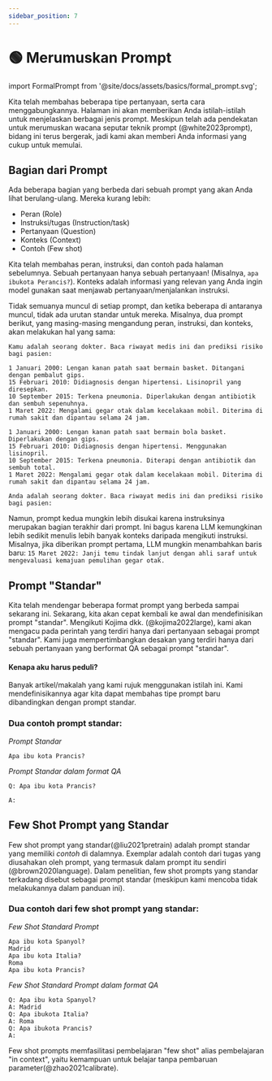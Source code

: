 ```yaml
---
sidebar_position: 7
---
```


# 🟢 Merumuskan Prompt

import FormalPrompt from '@site/docs/assets/basics/formal_prompt.svg';

<div style={{textAlign: 'center'}}>
  <FormalPrompt style={{width:"100%",height:"300px",verticalAlign:"top"}}/>
</div>

Kita telah membahas beberapa tipe pertanyaan, serta cara menggabungkannya. Halaman ini akan memberikan Anda istilah-istilah untuk menjelaskan berbagai jenis prompt. Meskipun telah ada pendekatan untuk merumuskan wacana seputar teknik prompt (@white2023prompt), bidang ini terus bergerak, jadi kami akan memberi Anda informasi yang cukup untuk memulai.

## Bagian dari Prompt

Ada beberapa bagian yang berbeda dari sebuah prompt yang akan Anda lihat berulang-ulang. Mereka kurang lebih:

- Peran (Role)
- Instruksi/tugas (Instruction/task)
- Pertanyaan (Question)
- Konteks (Context)
- Contoh (Few shot)

Kita telah membahas peran, instruksi, dan contoh pada halaman sebelumnya. Sebuah pertanyaan hanya sebuah pertanyaan! (Misalnya, `apa ibukota Perancis?`). Konteks adalah informasi yang relevan yang Anda ingin model gunakan saat menjawab pertanyaan/menjalankan instruksi.

Tidak semuanya muncul di setiap prompt, dan ketika beberapa di antaranya muncul, tidak ada urutan standar untuk mereka. Misalnya, dua prompt berikut, yang masing-masing mengandung peran, instruksi, dan konteks, akan melakukan hal yang sama:

```text
Kamu adalah seorang dokter. Baca riwayat medis ini dan prediksi risiko bagi pasien:

1 Januari 2000: Lengan kanan patah saat bermain basket. Ditangani dengan pembalut gips.
15 Februari 2010: Didiagnosis dengan hipertensi. Lisinopril yang diresepkan.
10 September 2015: Terkena pneumonia. Diperlakukan dengan antibiotik dan sembuh sepenuhnya.
1 Maret 2022: Mengalami gegar otak dalam kecelakaan mobil. Diterima di rumah sakit dan dipantau selama 24 jam.
```

```text
1 Januari 2000: Lengan kanan patah saat bermain bola basket. Diperlakukan dengan gips.
15 Februari 2010: Didiagnosis dengan hipertensi. Menggunakan lisinopril.
10 September 2015: Terkena pneumonia. Diterapi dengan antibiotik dan sembuh total.
1 Maret 2022: Mengalami gegar otak dalam kecelakaan mobil. Diterima di rumah sakit dan dipantau selama 24 jam.

Anda adalah seorang dokter. Baca riwayat medis ini dan prediksi risiko bagi pasien:
```

Namun, prompt kedua mungkin lebih disukai karena instruksinya merupakan bagian terakhir dari prompt. Ini bagus karena LLM kemungkinan lebih sedikit menulis lebih banyak konteks daripada mengikuti instruksi. Misalnya, jika diberikan prompt pertama, LLM mungkin menambahkan baris baru: `15 Maret 2022: Janji temu tindak lanjut dengan ahli saraf untuk mengevaluasi kemajuan pemulihan gegar otak.`


## Prompt "Standar"

Kita telah mendengar beberapa format prompt yang berbeda sampai sekarang ini. Sekarang, kita akan cepat kembali ke awal dan mendefinisikan prompt "standar". Mengikuti Kojima dkk. (@kojima2022large), kami akan mengacu pada perintah yang terdiri hanya dari pertanyaan sebagai prompt "standar". Kami juga mempertimbangkan desakan yang terdiri hanya dari sebuah pertanyaan yang berformat QA sebagai prompt "standar".

#### Kenapa aku harus peduli?

Banyak artikel/makalah yang kami rujuk menggunakan istilah ini. Kami mendefinisikannya agar kita dapat membahas tipe prompt baru dibandingkan dengan prompt standar.

### Dua contoh prompt standar:


_Prompt Standar_
```
Apa ibu kota Prancis?
```

_Prompt Standar dalam format QA_
```
Q: Apa ibu kota Prancis?

A:
```

## Few Shot Prompt yang Standar

Few shot prompt yang standar(@liu2021pretrain) adalah prompt standar yang memiliki _contoh_ di dalamnya. Exemplar adalah contoh dari tugas yang diusahakan oleh prompt, yang termasuk dalam prompt itu sendiri (@brown2020language). Dalam penelitian, few shot prompts yang standar terkadang disebut sebagai prompt standar (meskipun kami mencoba tidak melakukannya dalam panduan ini).

### Dua contoh dari few shot prompt yang standar:

_Few Shot Standard Prompt_

```
Apa ibu kota Spanyol?
Madrid
Apa ibu kota Italia?
Roma
Apa ibu kota Prancis?
```

_Few Shot Standard Prompt dalam format QA_
```
Q: Apa ibu kota Spanyol?
A: Madrid
Q: Apa ibukota Italia?
A: Roma
Q: Apa ibukota Prancis?
A:
```

Few shot prompts memfasilitasi pembelajaran "few shot" alias pembelajaran "in context", yaitu kemampuan untuk belajar tanpa pembaruan parameter(@zhao2021calibrate).
